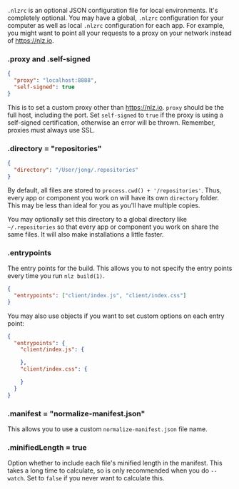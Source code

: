 
`.nlzrc` is an optional JSON configuration file for local environments.
It's completely optional.
You may have a global, `.nlzrc` configuration for your computer as well as local `.nlzrc` configuration for each app.
For example, you might want to point all your requests to a proxy on your network instead of https://nlz.io.

### .proxy and .self-signed

```json
{
  "proxy": "localhost:8888",
  "self-signed": true
}
```

This is to set a custom proxy other than https://nlz.io.
`proxy` should be the full host, including the port.
Set `self-signed` to `true` if the proxy is using a self-signed certification,
otherwise an error will be thrown.
Remember, proxies must always use SSL.

### .directory = "repositories"

```json
{
  "directory": "/User/jong/.repositories"
}
```

By default, all files are stored to `process.cwd() + '/repositories'`.
Thus, every app or component you work on will have its own `directory` folder.
This may be less than ideal for you as you'll have multiple copies.

You may optionally set this directory to a global directory like `~/.repositories`
so that every app or component you work on share the same files.
It will also make installations a little faster.

### .entrypoints

The entry points for the build.
This allows you to not specify the entry points every time you run `nlz build(1)`.

```json
{
  "entrypoints": ["client/index.js", "client/index.css"]
}
```

You may also use objects if you want to set custom options on each entry point:

```json
{
  "entrypoints": {
    "client/index.js": {

    },
    "client/index.css": {

    }
  }
}
```

### .manifest = "normalize-manifest.json"

This allows you to use a custom `normalize-manifest.json` file name.

### .minifiedLength = true

Option whether to include each file's minified length in the manifest.
This takes a long time to calculate,
so is only recommended when you do `--watch`.
Set to `false` if you never want to calculate this.
